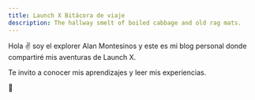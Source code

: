 ```yaml
---
title: Launch X Bitácora de viaje
description: The hallway smelt of boiled cabbage and old rag mats.
---
```


Hola ✌️  soy el explorer Alan Montesinos y este es mi blog personal donde compartiré mis aventuras de Launch X.

Te invito a conocer mis aprendizajes y leer mis experiencias.

🚀
